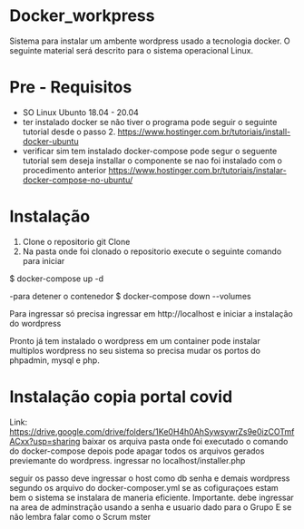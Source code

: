 # Docker_workpress
Sistema para instalar um ambente wordpress  usado a tecnologia  docker.  O seguinte material será descrito para o sistema operacional Linux.

# Pre - Requisitos
- SO  Linux Ubunto 18.04 - 20.04
- ter instalado docker se não tiver o programa pode seguir o seguinte tutorial desde o passo 2. https://www.hostinger.com.br/tutoriais/install-docker-ubuntu
- verificar sim tem instalado docker-compose  pode segur o seguente tutorial sem deseja installar o componente se nao foi instalado com o procedimento anterior https://www.hostinger.com.br/tutoriais/instalar-docker-compose-no-ubuntu/

# Instalação

1. Clone o repositorio git Clone
2. Na pasta onde foi clonado o repositorio execute o seguinte comando  para iniciar

$ docker-compose up -d

-para detener o contenedor 
$ docker-compose down --volumes



Para ingressar só precisa ingressar em  http://localhost  e iniciar a instalação do wordpress


Pronto já tem instalado o wordpress em um container pode instalar multiplos wordpress no seu sistema so precisa mudar os portos do phpadmin, mysql e php. 

# Instalação copia portal covid
Link: https://drive.google.com/drive/folders/1Ke0H4h0AhSywsywrZs9e0izCOTmfACxx?usp=sharing
baixar os arquiva pasta onde foi executado o comando do docker-compose  depois pode apagar todos os arquivos gerados previemante do wordpress.   ingressar no localhost/installer.php

seguir os passo deve ingressar o host como db senha e demais wordpress segundo os arquivo do docker-composer.yml se as cofiguraçoes estam bem o sistema se instalara de maneria eficiente.   Importante.  debe ingressar na area de adminstração usando a senha e usuario dado para o Grupo E se não lembra falar como o Scrum mster

